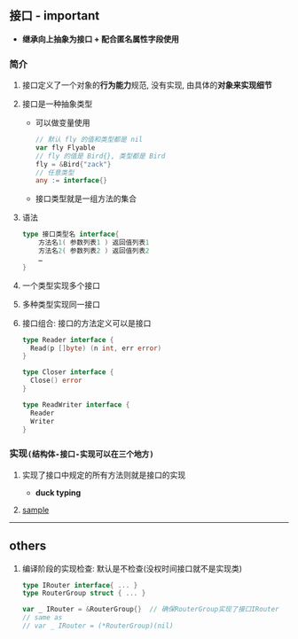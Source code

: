 ## 接口 - important

- **继承向上抽象为接口 + 配合匿名属性字段使用**

### 简介

1. 接口定义了一个对象的**行为能力**规范, 没有实现, 由具体的**对象来实现细节**
2. 接口是一种抽象类型

   - 可以做变量使用
     ```go
     // 默认 fly 的值和类型都是 nil
     var fly Flyable
     // fly 的值是 Bird{}, 类型都是 Bird
     fly = &Bird{"zack"}
     // 任意类型
     any := interface{}
     ```
   - 接口类型就是一组方法的集合

3. 语法

   ```go
   type 接口类型名 interface{
       方法名1( 参数列表1 ) 返回值列表1
       方法名2( 参数列表2 ) 返回值列表2
       …
   }
   ```

4. 一个类型实现多个接口
5. 多种类型实现同一接口
6. 接口组合: 接口的方法定义可以是接口

   ```go
   type Reader interface {
     Read(p []byte) (n int, err error)
   }

   type Closer interface {
     Close() error
   }

   type ReadWriter interface {
     Reader
     Writer
   }
   ```

### 实现`(结构体-接口-实现可以在三个地方)`

1. 实现了接口中规定的所有方法则就是接口的实现

   - **duck typing**

2. [sample](../oop/readme.md)

---

## others

1. 编译阶段的实现检查: 默认是不检查(没权时间接口就不是实现类)

   ```go
   type IRouter interface{ ... }
   type RouterGroup struct { ... }

   var _ IRouter = &RouterGroup{}  // 确保RouterGroup实现了接口IRouter
   // same as
   // var _ IRouter = (*RouterGroup)(nil)
   ```
